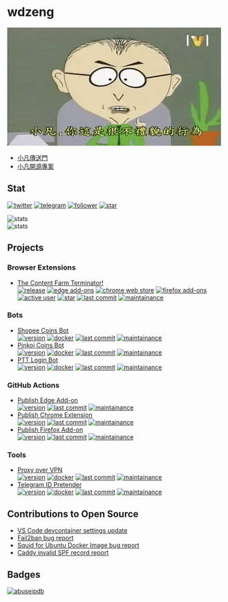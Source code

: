 # wdzeng

<img src="https://github.com/wdzeng/fzhong/blob/main/fan-is-not-polite.jpg" width="495">

- [小凡傳送門](https://github.com/cycatz)
- [小凡開源專案](https://github.com/wdzeng/fzhong)

## Stat

[![twitter](https://badgen.net/badge/icon/twitter?icon=twitter&label=&color=1D9BF0)](https://twitter.com/hyperbola_cc)
[![telegram](https://badgen.net/badge/icon/telegram?icon=telegram&label=&color=#0088cc)](https://t.me/hyperbola_cc)
[![follower](https://img.shields.io/github/followers/wdzeng?color=gold&logo=github)](https://github.com/wdzeng)
[![star](https://img.shields.io/github/stars/wdzeng?color=gold&logoColor=github)](https://github.com/wdzeng)

![stats](https://github-readme-stats.vercel.app/api?username=wdzeng&theme=vue-dark&hide_border=true&include_all_commits=true&count_private=true)  
![stats](https://github-readme-streak-stats.herokuapp.com/?user=wdzeng&theme=vue-dark&hide_border=true)

## Projects

### Browser Extensions

- [The Content Farm Terminator!](https://github.com/wdzeng/the-content-farm-terminator)  
  [![release](https://img.shields.io/github/v/release/wdzeng/the-content-farm-terminator?logo=github&logoColor=white)](https://github.com/wdzeng/The-Content-Farm-Terminator/releases/latest)
  [![edge add-ons](https://img.shields.io/badge/dynamic/json?prefix=v&query=%24.version&url=https%3A%2F%2Fmicrosoftedge.microsoft.com%2Faddons%2Fgetproductdetailsbycrxid%2Fklphenilpobkhhddphhmkfedbedplpkj&logo=microsoftedge&logoColor=white&label=edge)](https://microsoftedge.microsoft.com/addons/detail/klphenilpobkhhddphhmkfedbedplpkj)
  [![chrome web store](https://img.shields.io/chrome-web-store/v/chhekpgdckchblnfdelceaigmlfbakgn?logo=googlechrome&logoColor=white&label=chrome)](https://chrome.google.com/webstore/detail/chhekpgdckchblnfdelceaigmlfbakgn)
  [![firefox add-ons](https://img.shields.io/amo/v/the-content-farm-terminator?logo=firefox&logoColor=white&label=firefox)](https://addons.mozilla.org/firefox/addon/the-content-farm-terminator/)
  [![active user](https://img.shields.io/chrome-web-store/users/chhekpgdckchblnfdelceaigmlfbakgn?color=gold&label=active%20user)](https://chrome.google.com/webstore/detail/chhekpgdckchblnfdelceaigmlfbakgn)
  [![star](https://img.shields.io/github/stars/wdzeng/the-content-farm-terminator?color=gold)](https://chrome.google.com/webstore/detail/chhekpgdckchblnfdelceaigmlfbakgn)
  [![last commit](https://img.shields.io/github/last-commit/wdzeng/the-content-farm-terminator?color=forestgreen)](https://github.com/wdzeng/the-content-farm-terminator/commits/)
  [![maintainance](https://img.shields.io/maintenance/yes/2022?color=forestgreen)](#)

### Bots

- [Shopee Coins Bot](https://github.com/wdzeng/shopee-coins-bot)  
  [![version](https://img.shields.io/github/v/release/wdzeng/shopee-coins-bot?logo=github&logoColor=white)](https://github.com/wdzeng/shopee-coins-bot/releases/latest)
  [![docker](https://img.shields.io/badge/-docker-blue?logo=docker&logoColor=white&labelColor=grey)](https://hub.docker.com/repository/docker/hyperbola/shopee-coins-bot)
  [![last commit](https://img.shields.io/github/last-commit/wdzeng/shopee-coins-bot?color=forestgreen)](https://github.com/wdzeng/shopee-coins-bot/commits/)
  [![maintainance](https://img.shields.io/maintenance/yes/2022?color=forestgreen)](#)
- [Pinkoi Coins Bot](https://github.com/wdzeng/pinkoi-coins-bot)  
  [![version](https://img.shields.io/github/v/release/wdzeng/pinkoi-coins-bot?logo=github&logoColor=white)](https://github.com/wdzeng/pinkoi-coins-bots/releases/latest)
  [![docker](https://img.shields.io/badge/-docker-blue?logo=docker&logoColor=white&labelColor=grey)](https://hub.docker.com/repository/docker/hyperbola/pinkoi-coins-bot)
  [![last commit](https://img.shields.io/github/last-commit/wdzeng/pinkoi-coins-bot?color=forestgreen)](https://github.com/wdzeng/pinkoi-coins-bot/commits/)
  [![maintainance](https://img.shields.io/maintenance/yes/2022?color=forestgreen)](#)
- [PTT Login Bot](https://github.com/wdzeng/ptt-login-bot)  
  [![version](https://img.shields.io/github/v/release/wdzeng/ptt-login-bot?logo=github&logoColor=white)](https://github.com/wdzeng/ptt-login-bot/releases/latest)
  [![docker](https://img.shields.io/badge/-docker-blue?logo=docker&logoColor=white&labelColor=grey)](https://hub.docker.com/repository/docker/hyperbola/ptt-login-bot)
  [![last commit](https://img.shields.io/github/last-commit/wdzeng/ptt-login-bot?color=forestgreen)](https://github.com/wdzeng/ptt-login-bot/commits/)
  [![maintainance](https://img.shields.io/maintenance/yes/2022?color=forestgreen)](#)

### GitHub Actions

- [Publish Edge Add-on](https://github.com/wdzeng/edge-addon)  
  [![version](https://img.shields.io/github/v/release/wdzeng/edge-addon?logo=github&logoColor=white)](https://github.com/wdzeng/edge-addon/releases/latest)
  [![last commit](https://img.shields.io/github/last-commit/wdzeng/edge-addon?color=forestgreen)](https://github.com/wdzeng/edge-addon/commits/)
  [![maintainance](https://img.shields.io/maintenance/yes/2022?color=forestgreen)](#)
- [Publish Chrome Extension](https://github.com/wdzeng/chrome-extension)  
  [![version](https://img.shields.io/github/v/release/wdzeng/chrome-extension?logo=github&logoColor=white)](https://github.com/wdzeng/chrome-extension/releases/latest)
  [![last commit](https://img.shields.io/github/last-commit/wdzeng/chrome-extension?color=forestgreen)](https://github.com/wdzeng/chrome-extension/commits/)
  [![maintainance](https://img.shields.io/maintenance/yes/2022?color=forestgreen)](#)
- [Publish Firefox Add-on](https://github.com/wdzeng/firefox-addon)  
  [![version](https://img.shields.io/github/v/release/wdzeng/firefox-addon?logo=github&logoColor=white)](https://github.com/wdzeng/firefox-addon/releases/latest)
  [![last commit](https://img.shields.io/github/last-commit/wdzeng/firefox-addon?color=forestgreen)](https://github.com/wdzeng/firefox-addon/commits/)
  [![maintainance](https://img.shields.io/maintenance/yes/2022?color=forestgreen)](#)

### Tools

- [Proxy over VPN](https://github.com/wdzeng/proxy-over-vpn)  
  [![version](https://img.shields.io/github/v/release/wdzeng/proxy-over-vpn?logo=github&logoColor=white?sort=semver)](https://github.com/wdzeng/proxy-over-vpn/releases/latest)
  [![docker](https://img.shields.io/badge/-docker-blue?logo=docker&logoColor=white&labelColor=grey)](https://hub.docker.com/repository/docker/hyperbola/proxy-over-vpn)
  [![last commit](https://img.shields.io/github/last-commit/wdzeng/proxy-over-vpn?color=forestgreen)](https://github.com/wdzeng/proxy-over-vpn/commits/)
  [![maintainance](https://img.shields.io/maintenance/yes/2022?color=forestgreen)](#)
- [Telegram ID Pretender](https://github.com/wdzeng/telegram-id-pretender)  
  [![version](https://img.shields.io/github/v/release/wdzeng/telegram-id-pretender?logo=github&logoColor=white&sort=semver)](https://github.com/wdzeng/telegram-id-pretender/releases/latest)
  [![docker](https://img.shields.io/badge/-docker-blue?logo=docker&logoColor=white&labelColor=grey)](https://hub.docker.com/repository/docker/hyperbola/telegram-id-pretender)
  [![last commit](https://img.shields.io/github/last-commit/wdzeng/telegram-id-pretender?color=forestgreen)](https://github.com/wdzeng/telegram-id-pretender/commits/)
  [![maintainance](https://img.shields.io/maintenance/yes/2022?color=forestgreen)](#)

## Contributions to Open Source

- [VS Code devcontainer settings update](https://github.com/microsoft/vscode-dev-containers/pull/962)
- [Fail2ban bug report](https://github.com/fail2ban/fail2ban/issues/3293)
- [Squid for Ubuntu Docker Image bug report](https://bugs.launchpad.net/ubuntu-docker-images/+bug/1978272)
- [Caddy invalid SPF record report](https://caddy.community/t/caddy-forum-registration-confirmation-mail-is-marked-as-spam/16235/3)


## Badges

<a href="https://www.abuseipdb.com/user/85162" target="_blank"><img src="https://www.abuseipdb.com/contributor/85162.svg" alt="abuseipdb" width="300"></a>
